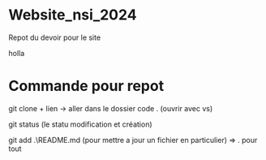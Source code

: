 # Website_nsi_2024
Repot du devoir pour le site 

holla 
# Commande pour repot
git clone + lien
-> aller dans le dossier
code . (ouvrir avec vs)

git status (le statu modification et création)

git add .\README.md (pour mettre a jour un fichier en particulier)  => . pour tout